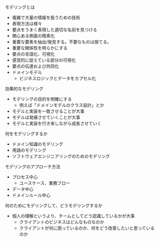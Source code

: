 


モデリングとは

- 複雑で大量の情報を扱うための技術
- 表現方法は様々
- 要点をうまく表現した適切な名前を見つける
- 関心ある側面の簡素化
- 重要な要素を抽出/発見する。不要なものは捨てる。
- 重要な関係性を明らかにする
- 要点の言語化、可視化
- 感覚的に捉えている部分の可視化
- 要点の伝達および共同化
- ドメインモデル
  - ビジネスロジックとデータをカプセル化


効果的なモデリング

- モデリングの目的を明確にする
  - 例えば「ドメインモデルのクラス設計」とか
- モデルと実装を一致させることが大事
- モデルは発展させていくことが大事
- モデルと実装を行き来しながら成長させていく


何をモデリングするか

- ドメイン知識のモデリング
- 用語のモデリング
- ソフトウェアエンジニアリングのためのモデリング


モデリングのアプローチ方法

- プロセス中心
  - ユースケース、業務フロー
- データ中心
- ドメインルール中心


何のためにモデリングして、どうモデリングするか

- 個人の理解というより、チームとしてどう認識しているかが大事
  - クライアントのビジネスはどんなものなのか
  - クライアントが何に困っているのか、何をどう改善したいと思っているのか













